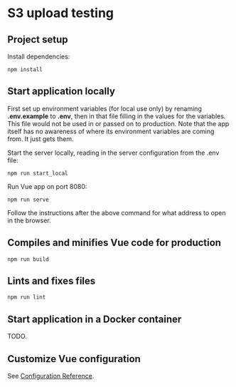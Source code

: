 # S3 upload testing

## Project setup

Install dependencies:

    npm install


## Start application locally

First set up environment variables (for local use only) by renaming **.env.example** to **.env**, then in that file filling in the values for the variables. This file would not be used in or passed on to production. Note that the app itself has no awareness of where its environment variables are coming from. It just gets them.

Start the server locally, reading in the server configuration from the .env file:

    npm run start_local

Run Vue app on port 8080:

    npm run serve

Follow the instructions after the above command for what address to open in the browser.

## Compiles and minifies Vue code for production
```
npm run build
```

## Lints and fixes files
```
npm run lint
```

## Start application in a Docker container

TODO.

## Customize Vue configuration
See [Configuration Reference](https://cli.vuejs.org/config/).
